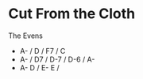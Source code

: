 Cut From the Cloth
========
The Evens

- A- / D / F7 / C
- A- / D7 / D-7 / D-6 / A-
- A- D / E- E / 

